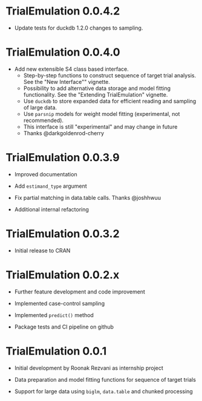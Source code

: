 # TrialEmulation 0.0.4.2

* Update tests for duckdb 1.2.0 changes to sampling.

# TrialEmulation 0.0.4.0

* Add new extensible S4 class based interface.
  - Step-by-step functions to construct sequence of target trial analysis. See the "New Interface"" vignette.
  - Possibility to add alternative data storage and model fitting functionality. See the "Extending TrialEmulation"
   vignette.
  - Use `duckdb` to store expanded data for efficient reading and sampling of large data.
  - Use `parsnip` models for weight model fitting (experimental, not recommended).
  - This interface is still "experimental" and may change in future
  - Thanks @darkgoldenrod-cherry

# TrialEmulation 0.0.3.9

* Improved documentation

* Add `estimand_type` argument

* Fix partial matching in data.table calls. Thanks @joshhwuu

* Additional internal refactoring

# TrialEmulation 0.0.3.2

* Initial release to CRAN

# TrialEmulation 0.0.2.x

* Further feature development and code improvement

* Implemented case-control sampling

* Implemented `predict()` method

* Package tests and CI pipeline on github

# TrialEmulation 0.0.1

* Initial development by Roonak Rezvani as internship project

* Data preparation and model fitting functions for sequence of target trials

* Support for large data using `biglm`, `data.table` and chunked processing
